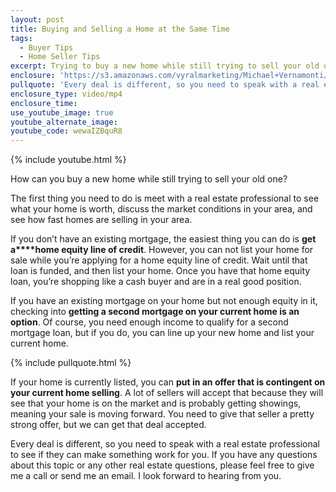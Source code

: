 ```yaml
---
layout: post
title: Buying and Selling a Home at the Same Time
tags:
  - Buyer Tips
  - Home Seller Tips
excerpt: Trying to buy a new home while still trying to sell your old one? I’ll go over the best ways to do that today.
enclosure: 'https://s3.amazonaws.com/vyralmarketing/Michael+Vernamonti/Gulf+Coast+Real+Estate+Buying+While+Selling.mp4'
pullquote: 'Every deal is different, so you need to speak with a real estate professional.'
enclosure_type: video/mp4
enclosure_time:
use_youtube_image: true
youtube_alternate_image:
youtube_code: wewaIZBquR8
---
```



{% include youtube.html %}

How can you buy a new home while still trying to sell your old one?

The first thing you need to do is meet with a real estate professional to see what your home is worth, discuss the market conditions in your area, and see how fast homes are selling in your area.

If you don’t have an existing mortgage, the easiest thing you can do is **get a****home equity line of credit**. However, you can not list your home for sale while you’re applying for a home equity line of credit. Wait until that loan is funded, and then list your home. Once you have that home equity loan, you’re shopping like a cash buyer and are in a real good position.

If you have an existing mortgage on your home but not enough equity in it, checking into **getting a second mortgage on your current home is an option**. Of course, you need enough income to qualify for a second mortgage loan, but if you do, you can line up your new home and list your current home.

{% include pullquote.html %}

If your home is currently listed, you can **put in an offer that is contingent on your current home selling**. A lot of sellers will accept that because they will see that your home is on the market and is probably getting showings, meaning your sale is moving forward. You need to give that seller a pretty strong offer, but we can get that deal accepted.

Every deal is different, so you need to speak with a real estate professional to see if they can make something work for you. If you have any questions about this topic or any other real estate questions, please feel free to give me a call or send me an email. I look forward to hearing from you.